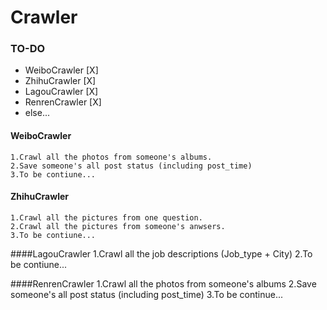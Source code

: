 # Crawler

### TO-DO
   - WeiboCrawler  [X]
   - ZhihuCrawler  [X]
   - LagouCrawler  [X]
   - RenrenCrawler [X]
   - else...

#### WeiboCrawler
    1.Crawl all the photos from someone's albums.
    2.Save someone's all post status (including post_time)
    3.To be contiune...

#### ZhihuCrawler
    1.Crawl all the pictures from one question.
    2.Crawl all the pictures from someone's anwsers.
    3.To be contiune...


####LagouCrawler
    1.Crawl all the job descriptions (Job_type + City)
    2.To be contiune...

####RenrenCrawler
    1.Crawl all the photos from someone's albums
    2.Save someone's all post status (including post_time)
    3.To be continue...
